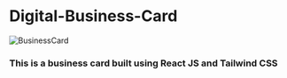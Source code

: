 # Digital-Business-Card

![BusinessCard](https://user-images.githubusercontent.com/40596420/217813302-d5d008ec-4408-4359-a5cb-d239e6d01131.png) 
### This is a business card built using **React JS** and **Tailwind CSS**
